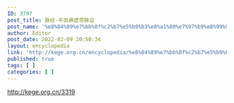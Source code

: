 ```yaml
---
ID: 3797
post_title: 脉经·平血痹虚劳脉证
post_name: '%e8%84%89%e7%bb%8f%c2%b7%e5%b9%b3%e8%a1%80%e7%97%b9%e8%99%9a%e5%8a%b3%e8%84%89%e8%af%81'
author: Editor
post_date: 2022-02-09 20:50:34
layout: encyclopedia
link: 'http://kege.org.cn/encyclopedia/%e8%84%89%e7%bb%8f%c2%b7%e5%b9%b3%e8%a1%80%e7%97%b9%e8%99%9a%e5%8a%b3%e8%84%89%e8%af%81'
published: true
tags: [ ]
categories: [ ]
---
```

http://kege.org.cn/3319